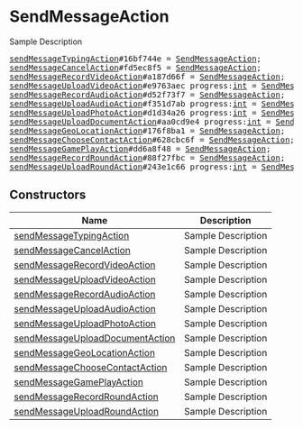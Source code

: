 # SendMessageAction

Sample Description

<pre>
<a href="../constructor/sendMessageTypingAction">sendMessageTypingAction</a>#16bf744e = <a href="../type/SendMessageAction.md">SendMessageAction</a>;
<a href="../constructor/sendMessageCancelAction">sendMessageCancelAction</a>#fd5ec8f5 = <a href="../type/SendMessageAction.md">SendMessageAction</a>;
<a href="../constructor/sendMessageRecordVideoAction">sendMessageRecordVideoAction</a>#a187d66f = <a href="../type/SendMessageAction.md">SendMessageAction</a>;
<a href="../constructor/sendMessageUploadVideoAction">sendMessageUploadVideoAction</a>#e9763aec progress:<a href="../type/int.md">int</a> = <a href="../type/SendMessageAction.md">SendMessageAction</a>;
<a href="../constructor/sendMessageRecordAudioAction">sendMessageRecordAudioAction</a>#d52f73f7 = <a href="../type/SendMessageAction.md">SendMessageAction</a>;
<a href="../constructor/sendMessageUploadAudioAction">sendMessageUploadAudioAction</a>#f351d7ab progress:<a href="../type/int.md">int</a> = <a href="../type/SendMessageAction.md">SendMessageAction</a>;
<a href="../constructor/sendMessageUploadPhotoAction">sendMessageUploadPhotoAction</a>#d1d34a26 progress:<a href="../type/int.md">int</a> = <a href="../type/SendMessageAction.md">SendMessageAction</a>;
<a href="../constructor/sendMessageUploadDocumentAction">sendMessageUploadDocumentAction</a>#aa0cd9e4 progress:<a href="../type/int.md">int</a> = <a href="../type/SendMessageAction.md">SendMessageAction</a>;
<a href="../constructor/sendMessageGeoLocationAction">sendMessageGeoLocationAction</a>#176f8ba1 = <a href="../type/SendMessageAction.md">SendMessageAction</a>;
<a href="../constructor/sendMessageChooseContactAction">sendMessageChooseContactAction</a>#628cbc6f = <a href="../type/SendMessageAction.md">SendMessageAction</a>;
<a href="../constructor/sendMessageGamePlayAction">sendMessageGamePlayAction</a>#dd6a8f48 = <a href="../type/SendMessageAction.md">SendMessageAction</a>;
<a href="../constructor/sendMessageRecordRoundAction">sendMessageRecordRoundAction</a>#88f27fbc = <a href="../type/SendMessageAction.md">SendMessageAction</a>;
<a href="../constructor/sendMessageUploadRoundAction">sendMessageUploadRoundAction</a>#243e1c66 progress:<a href="../type/int.md">int</a> = <a href="../type/SendMessageAction.md">SendMessageAction</a>;
</pre>

## Constructors

| Name | Description |
|------|-------------|
| [sendMessageTypingAction](../constructor/sendMessageTypingAction.md) | Sample Description |
| [sendMessageCancelAction](../constructor/sendMessageCancelAction.md) | Sample Description |
| [sendMessageRecordVideoAction](../constructor/sendMessageRecordVideoAction.md) | Sample Description |
| [sendMessageUploadVideoAction](../constructor/sendMessageUploadVideoAction.md) | Sample Description |
| [sendMessageRecordAudioAction](../constructor/sendMessageRecordAudioAction.md) | Sample Description |
| [sendMessageUploadAudioAction](../constructor/sendMessageUploadAudioAction.md) | Sample Description |
| [sendMessageUploadPhotoAction](../constructor/sendMessageUploadPhotoAction.md) | Sample Description |
| [sendMessageUploadDocumentAction](../constructor/sendMessageUploadDocumentAction.md) | Sample Description |
| [sendMessageGeoLocationAction](../constructor/sendMessageGeoLocationAction.md) | Sample Description |
| [sendMessageChooseContactAction](../constructor/sendMessageChooseContactAction.md) | Sample Description |
| [sendMessageGamePlayAction](../constructor/sendMessageGamePlayAction.md) | Sample Description |
| [sendMessageRecordRoundAction](../constructor/sendMessageRecordRoundAction.md) | Sample Description |
| [sendMessageUploadRoundAction](../constructor/sendMessageUploadRoundAction.md) | Sample Description |

